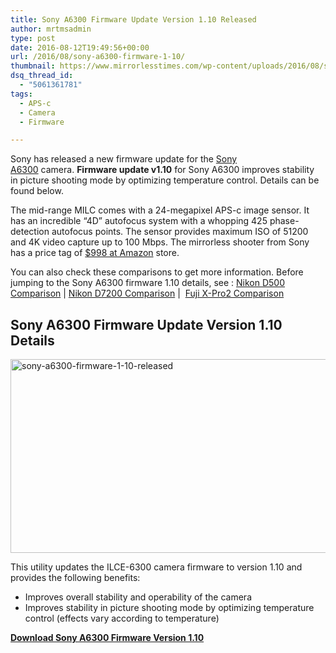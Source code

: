 ```yaml
---
title: Sony A6300 Firmware Update Version 1.10 Released
author: mrtmsadmin
type: post
date: 2016-08-12T19:49:56+00:00
url: /2016/08/sony-a6300-firmware-1-10/
thumbnail: https://www.mirrorlesstimes.com/wp-content/uploads/2016/08/sony-a6300-firmware-1-10-released.png
dsq_thread_id:
  - "5061361781"
tags:
  - APS-c
  - Camera
  - Firmware

---
```

Sony has released a new firmware update for the <a href="https://www.mirrorlesstimes.com/2016/04/sony-a6300/" target="_blank">Sony A6300</a> camera. **Firmware update v1.10** for Sony A6300 improves stability in picture shooting mode by optimizing temperature control. Details can be found below.

The mid-range MILC comes with a 24-megapixel APS-c image sensor. It has an incredible “4D” autofocus system with a whopping 425 phase-detection autofocus points. The sensor provides maximum ISO of 51200 and 4K video capture up to 100 Mbps. The mirrorless shooter from Sony has a price tag of <a href="http://amzn.to/28KJ0Lz" target="_blank" rel="nofollow">$998 at Amazon</a> store.

You can also check these comparisons to get more information. Before jumping to the Sony A6300 firmware 1.10 details, see : <a href="https://www.mirrorlesstimes.com/2016/04/sony-a6300-vs-nikon-d500/" rel="bookmark">Nikon D500 Comparison</a> | <a href="https://www.mirrorlesstimes.com/2016/04/sony-a6300-vs-nikon-d500/" rel="bookmark">Nikon D7200 Comparison</a> |  <a href="https://www.mirrorlesstimes.com/2016/05/sony-a6300-vs-fujifilm-x-pro2/" target="_blank" rel="bookmark">Fuji X-Pro2 Comparison</a><!--more-->

## Sony A6300 Firmware Update Version 1.10 Details

<img class="alignnone size-full wp-image-462" src="https://i1.wp.com/www.mirrorlesstimes.com/wp-content/uploads/2016/08/sony-a6300-firmware-1-10-released.png?resize=600%2C310&#038;ssl=1" alt="sony-a6300-firmware-1-10-released" width="600" height="310" srcset="https://i1.wp.com/www.mirrorlesstimes.com/wp-content/uploads/2016/08/sony-a6300-firmware-1-10-released.png?w=950&ssl=1 950w, https://i1.wp.com/www.mirrorlesstimes.com/wp-content/uploads/2016/08/sony-a6300-firmware-1-10-released.png?resize=300%2C155&ssl=1 300w, https://i1.wp.com/www.mirrorlesstimes.com/wp-content/uploads/2016/08/sony-a6300-firmware-1-10-released.png?resize=768%2C397&ssl=1 768w" sizes="(max-width: 600px) 100vw, 600px" data-recalc-dims="1" /> 

This utility updates the ILCE-6300 camera firmware to version 1.10 and provides the following benefits:

  * Improves overall stability and operability of the camera
  * Improves stability in picture shooting mode by optimizing temperature control (effects vary according to temperature)

**<a title="" href="https://esupport.sony.com/US/p/model-home.pl?mdl=ILCE6300&template_id=1&region_id=1&tab=download#/downloadTab" target="_blank" rel="nofollow">Download Sony A6300 Firmware Version 1.10</a>**